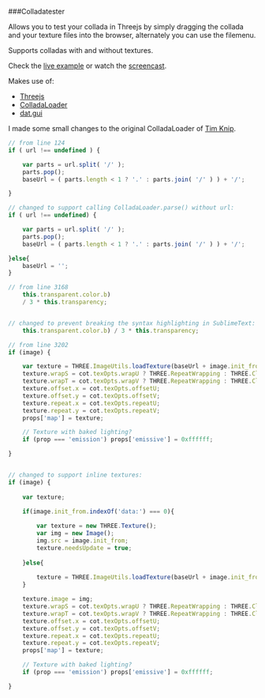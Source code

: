 ###Colladatester

Allows you to test your collada in Threejs by simply dragging the collada and your texture files into the browser, alternately you can use the filemenu.

Supports colladas with and without textures.


Check the [live example](http://abumarkub.org/colladatester) or watch the [screencast](http://www.youtube.com/watch?v=5__SjcdBj8E).

Makes use of:

* [Threejs](http://threejs.org)   
* [ColladaLoader](https://github.com/mrdoob/three.js/blob/master/examples/js/loaders/ColladaLoader.js)  
* [dat.gui](https://code.google.com/p/dat-gui/)  


I made some small changes to the original ColladaLoader of [Tim Knip](http://techblog.floorplanner.com/).

```javascript
// from line 124
if ( url !== undefined ) {

	var parts = url.split( '/' );
	parts.pop();
	baseUrl = ( parts.length < 1 ? '.' : parts.join( '/' ) ) + '/';

}

// changed to support calling ColladaLoader.parse() without url:
if ( url !== undefined) {

	var parts = url.split( '/' );
	parts.pop();
	baseUrl = ( parts.length < 1 ? '.' : parts.join( '/' ) ) + '/';

}else{
	baseUrl = '';
}

```
  
  
```javascript
// from line 3168
	this.transparent.color.b)
	/ 3 * this.transparency;


// changed to prevent breaking the syntax highlighting in SublimeText:
	this.transparent.color.b) / 3 * this.transparency;
```
  
  
```javascript
// from line 3202
if (image) {

	var texture = THREE.ImageUtils.loadTexture(baseUrl + image.init_from);
	texture.wrapS = cot.texOpts.wrapU ? THREE.RepeatWrapping : THREE.ClampToEdgeWrapping;
	texture.wrapT = cot.texOpts.wrapV ? THREE.RepeatWrapping : THREE.ClampToEdgeWrapping;
	texture.offset.x = cot.texOpts.offsetU;
	texture.offset.y = cot.texOpts.offsetV;
	texture.repeat.x = cot.texOpts.repeatU;
	texture.repeat.y = cot.texOpts.repeatV;
	props['map'] = texture;

	// Texture with baked lighting?
	if (prop === 'emission') props['emissive'] = 0xffffff;

}


// changed to support inline textures:
if (image) {
	
	var texture;

	if(image.init_from.indexOf('data:') === 0){
	
		var texture = new THREE.Texture();
		var img = new Image();
		img.src = image.init_from;
		texture.needsUpdate = true;									
	
	}else{
	
		texture = THREE.ImageUtils.loadTexture(baseUrl + image.init_from);
	}

	texture.image = img;
	texture.wrapS = cot.texOpts.wrapU ? THREE.RepeatWrapping : THREE.ClampToEdgeWrapping;
	texture.wrapT = cot.texOpts.wrapV ? THREE.RepeatWrapping : THREE.ClampToEdgeWrapping;
	texture.offset.x = cot.texOpts.offsetU;
	texture.offset.y = cot.texOpts.offsetV;
	texture.repeat.x = cot.texOpts.repeatU;
	texture.repeat.y = cot.texOpts.repeatV;
	props['map'] = texture;

	// Texture with baked lighting?
	if (prop === 'emission') props['emissive'] = 0xffffff;

}
```